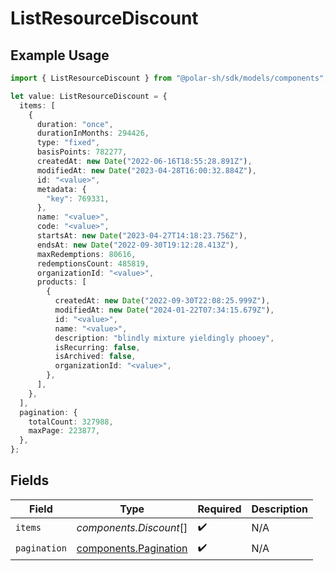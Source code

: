 # ListResourceDiscount

## Example Usage

```typescript
import { ListResourceDiscount } from "@polar-sh/sdk/models/components";

let value: ListResourceDiscount = {
  items: [
    {
      duration: "once",
      durationInMonths: 294426,
      type: "fixed",
      basisPoints: 782277,
      createdAt: new Date("2022-06-16T18:55:28.891Z"),
      modifiedAt: new Date("2023-04-28T16:00:32.884Z"),
      id: "<value>",
      metadata: {
        "key": 769331,
      },
      name: "<value>",
      code: "<value>",
      startsAt: new Date("2023-04-27T14:18:23.756Z"),
      endsAt: new Date("2022-09-30T19:12:28.413Z"),
      maxRedemptions: 80616,
      redemptionsCount: 485819,
      organizationId: "<value>",
      products: [
        {
          createdAt: new Date("2022-09-30T22:08:25.999Z"),
          modifiedAt: new Date("2024-01-22T07:34:15.679Z"),
          id: "<value>",
          name: "<value>",
          description: "blindly mixture yieldingly phooey",
          isRecurring: false,
          isArchived: false,
          organizationId: "<value>",
        },
      ],
    },
  ],
  pagination: {
    totalCount: 327988,
    maxPage: 223877,
  },
};
```

## Fields

| Field                                                          | Type                                                           | Required                                                       | Description                                                    |
| -------------------------------------------------------------- | -------------------------------------------------------------- | -------------------------------------------------------------- | -------------------------------------------------------------- |
| `items`                                                        | *components.Discount*[]                                        | :heavy_check_mark:                                             | N/A                                                            |
| `pagination`                                                   | [components.Pagination](../../models/components/pagination.md) | :heavy_check_mark:                                             | N/A                                                            |
